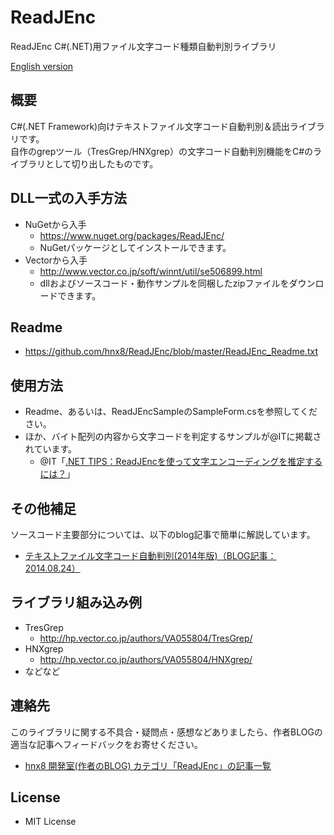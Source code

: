 # ReadJEnc
ReadJEnc C#(.NET)用ファイル文字コード種類自動判別ライブラリ

[English version](./README.en.md)

## 概要
C#(.NET Framework)向けテキストファイル文字コード自動判別＆読出ライブラリです。  
自作のgrepツール（TresGrep/HNXgrep）の文字コード自動判別機能をC#のライブラリとして切り出したものです。

## DLL一式の入手方法
 * NuGetから入手
	* https://www.nuget.org/packages/ReadJEnc/
	* NuGetパッケージとしてインストールできます。
 * Vectorから入手
	* http://www.vector.co.jp/soft/winnt/util/se506899.html
	* dllおよびソースコード・動作サンプルを同梱したzipファイルをダウンロードできます。

## Readme
 * https://github.com/hnx8/ReadJEnc/blob/master/ReadJEnc_Readme.txt

## 使用方法
 * Readme、あるいは、ReadJEncSampleのSampleForm.csを参照してください。
 * ほか、バイト配列の内容から文字コードを判定するサンプルが@ITに掲載されています。
	* @IT「[.NET TIPS：ReadJEncを使って文字エンコーディングを推定するには？](http://www.atmarkit.co.jp/ait/articles/1501/20/news073.html)」 

## その他補足
ソースコード主要部分については、以下のblog記事で簡単に解説しています。  
 * [テキストファイル文字コード自動判別(2014年版)（BLOG記事：2014.08.24）](http://d.hatena.ne.jp/hnx8/20140824/1408844344)

## ライブラリ組み込み例
 * TresGrep 
	* http://hp.vector.co.jp/authors/VA055804/TresGrep/
 * HNXgrep 
	* http://hp.vector.co.jp/authors/VA055804/HNXgrep/
 * などなど

## 連絡先
このライブラリに関する不具合・疑問点・感想などありましたら、作者BLOGの適当な記事へフィードバックをお寄せください。  
 * [hnx8 開発室(作者のBLOG) カテゴリ「ReadJEnc」の記事一覧 ](http://d.hatena.ne.jp/hnx8/archive?word=%2A%5BReadJEnc%5D)

## License
 - MIT License
